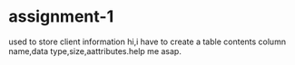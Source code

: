 # assignment-1
used to store client information
hi,i have to create a table contents column name,data type,size,aattributes.help me asap.
